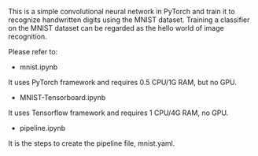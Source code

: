 This is a simple convolutional neural network in PyTorch and train it to recognize handwritten digits using the MNIST dataset. Training a classifier on the MNIST dataset can be regarded as the hello world of image recognition.

Please refer to:

- mnist.ipynb

It uses PyTorch framework and requires 0.5 CPU/1G RAM, but no GPU.

- MNIST-Tensorboard.ipynb

It uses Tensorflow framework and requires 1 CPU/4G RAM, no GPU.

- pipeline.ipynb

It is the steps to create the pipeline file, mnist.yaml.
